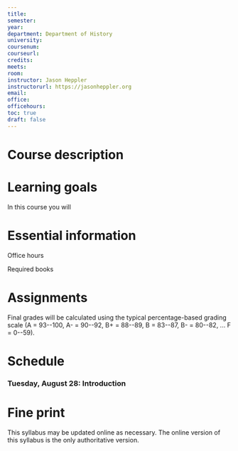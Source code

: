 ```yaml
---
title: 
semester: 
year: 
department: Department of History
university: 
coursenum: 
courseurl: 
credits: 
meets: 
room: 
instructor: Jason Heppler
instructorurl: https://jasonheppler.org
email: 
office: 
officehours: 
toc: true
draft: false
---
```


# Course description

# Learning goals

In this course you will 

# Essential information

Office hours

Required books

# Assignments 

Final grades will be calculated using the typical percentage-based grading scale (A = 93--100, A- = 90--92, B+ = 88--89, B = 83--87, B- = 80--82, ... F = 0--59).

# Schedule 

### Tuesday, August 28: Introduction

# Fine print

This syllabus may be updated online as necessary. The online version of this syllabus is the only authoritative version.
